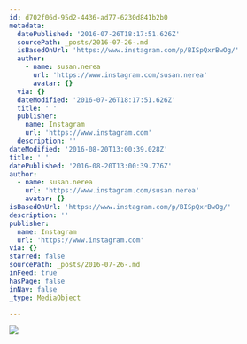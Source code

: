 ```yaml
---
id: d702f06d-95d2-4436-ad77-6230d841b2b0
metadata:
  datePublished: '2016-07-26T18:17:51.626Z'
  sourcePath: _posts/2016-07-26-.md
  isBasedOnUrl: 'https://www.instagram.com/p/BISpQxrBwOg/'
  author:
    - name: susan.nerea
      url: 'https://www.instagram.com/susan.nerea'
      avatar: {}
  via: {}
  dateModified: '2016-07-26T18:17:51.626Z'
  title: ' '
  publisher:
    name: Instagram
    url: 'https://www.instagram.com'
  description: ''
dateModified: '2016-08-20T13:00:39.028Z'
title: ' '
datePublished: '2016-08-20T13:00:39.776Z'
author:
  - name: susan.nerea
    url: 'https://www.instagram.com/susan.nerea'
    avatar: {}
isBasedOnUrl: 'https://www.instagram.com/p/BISpQxrBwOg/'
description: ''
publisher:
  name: Instagram
  url: 'https://www.instagram.com'
via: {}
starred: false
sourcePath: _posts/2016-07-26-.md
inFeed: true
hasPage: false
inNav: false
_type: MediaObject

---
```

![](https://imgflo.herokuapp.com/graph/vahj1ThiexotieMo/fa16fbcbb41a8d1ab7261ff8abd09560/noop.jpg?input=https%3A%2F%2Fscontent.cdninstagram.com%2Ft51.2885-15%2Fsh0.08%2Fe35%2Fp640x640%2F13744297_1074324272604605_1587337669_n.jpg%3Fig_cache_key%3DMTMwMjI4NDcxNTAxNzMwNzA0MA%253D%253D.2)
